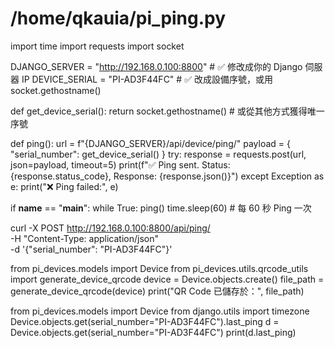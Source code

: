 # /home/qkauia/pi_ping.py

import time
import requests
import socket

DJANGO_SERVER = "http://192.168.0.100:8800" # ✅ 修改成你的 Django 伺服器 IP
DEVICE_SERIAL = "PI-AD3F44FC" # ✅ 改成設備序號，或用 socket.gethostname()

def get_device_serial():
return socket.gethostname() # 或從其他方式獲得唯一序號

def ping():
url = f"{DJANGO_SERVER}/api/device/ping/"
payload = {
"serial_number": get_device_serial()
}
try:
response = requests.post(url, json=payload, timeout=5)
print(f"✅ Ping sent. Status: {response.status_code}, Response: {response.json()}")
except Exception as e:
print("❌ Ping failed:", e)

if **name** == "**main**":
while True:
ping()
time.sleep(60) # 每 60 秒 Ping 一次

curl -X POST http://192.168.0.100:8800/api/ping/ \
 -H "Content-Type: application/json" \
 -d '{"serial_number": "PI-AD3F44FC"}'

from pi_devices.models import Device
from pi_devices.utils.qrcode_utils import generate_device_qrcode
device = Device.objects.create()
file_path = generate_device_qrcode(device)
print("QR Code 已儲存於：", file_path)

from pi_devices.models import Device
from django.utils import timezone
Device.objects.get(serial_number="PI-AD3F44FC").last_ping
d = Device.objects.get(serial_number="PI-AD3F44FC")
print(d.last_ping)

  <script>
  document.addEventListener("DOMContentLoaded", function () {
    const serial = "{{ request.user.device.serial_number|default:'' }}";
    if (serial) {
      fetch("/api/device/ping/", {
        method: "POST",
        headers: {
          "Content-Type": "application/json",
        },
        body: JSON.stringify({ serial_number: serial }),
      })
      .then((res) => res.json())
      .then((data) => {
        console.log("設備狀態：", data);
      })
      .catch((err) => console.error("Ping 失敗", err));
    }
  });
</script>
